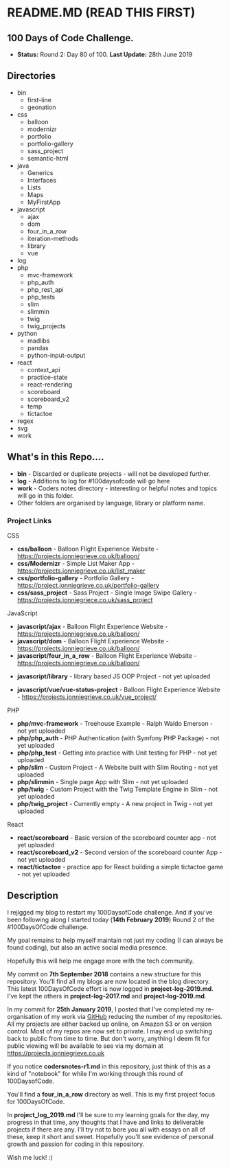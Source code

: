 # README.MD (READ THIS FIRST)

## 100 Days of Code Challenge.

+ **Status:** Round 2: Day 80 of 100. **Last Update:** 28th June 2019

## Directories
  + bin
    + first-line
    + geonation
  + css 
    + balloon
    + modernizr
    + portfolio
    + portfolio-gallery
    + sass_project
    + semantic-html
  + java
    + Generics
    + Interfaces
    + Lists
    + Maps
    + MyFirstApp
  + javascript
    + ajax
    + dom
    + four_in_a_row
    + iteration-methods
    + library
    + vue
  + log
  + php
    + mvc-framework
    + php_auth
    + php_rest_api
    + php_tests
    + slim
    + slimmin
    + twig
    + twig_projects
  + python
    + madlibs
    + pandas
    + python-input-output
  + react
    + context_api
    + practice-state
    + react-rendering  
    + scoreboard
    + scoreboard_v2
    + temp
    + tictactoe
  + regex
  + svg
  + work

## What's in this Repo....

+ **bin** - Discarded or duplicate projects - will not be developed further.
+ **log** - Additions to log for #100daysofcode will go here
+ **work** - Coders notes directory - interesting or helpful notes and topics will go in this folder.
+ Other folders are organised by language, library or platform name.

### Project Links

CSS

+ **css/balloon** - Balloon Flight Experience Website - https://projects.jonniegrieve.co.uk/balloon/
+ **css/Modernizr** - Simple List Maker App - https://projects.jonniegrieve.co.uk/list_maker
+ **css/portfolio-gallery** - Portfolio Gallery - https://project.jonniegrieve.co.uk/portfolio-gallery
+ **css/sass_project** - Sass Project - Single Image Swipe Gallery - https://projects.jonniegriece.co.uk/sass_project

JavaScript

+ **javascript/ajax** - Balloon Flight Experience Website - https://projects.jonniegrieve.co.uk/balloon/
+ **javascript/dom** - Balloon Flight Experience Website - https://projects.jonniegrieve.co.uk/balloon/
+ **javascript/four_in_a_row** - Balloon Flight Experience Website - https://projects.jonniegrieve.co.uk/balloon/
* **javascript/library** - library based JS OOP Project - not yet uploaded
+ **javascript/vue/vue-status-project** - Balloon Flight Experience Website - https://projects.jonniegrieve.co.uk/vue_project/

PHP

+ **php/mvc-framework** - Treehouse Example - Ralph Waldo Emerson - not yet uploaded
+ **php/php_auth** - PHP Authentication (with Symfony PHP Package) - not yet uploaded  
+ **php/php_test** - Getting into practice with Unit testing for PHP - not yet uploaded 
+ **php/slim** - Custom Project - A Website built with Slim Routing - not yet uploaded  
+ **php/slimmin** - Single page App with Slim - not yet uploaded 
+ **php/twig** - Custom Project with the Twig Template Engine in Slim - not yet uploaded 
+ **php/twig_project** - Currently empty - A new project in Twig - not yet uploaded

React

+ **react/scoreboard** - Basic version of the scoreboard counter app  - not yet uploaded
+ **react/scoreboard_v2** - Second version of the scoreboard counter App  - not yet uploaded
+ **react/tictactoe** - practice app for React building a simple tictactoe game  - not yet uploaded


## Description

I rejigged my blog to restart my 100DaysofCode challenge. And if you've been following along I started today (**14th February 2019**) Round 2 of the #100DaysOfCode challenge.  

My goal remains to help myself maintain not just my coding (I can always be found coding), but also an active social media presence.

Hopefully this will help me engage more with the tech community.

My commit on **7th September 2018** contains a new structure for this repository.  You'll find all my blogs are now located in the blog directory.  This latest 100DaysOfCode effort is now logged in **project-log-2019.md**.  I've kept the others in **project-log-2017.md** and **project-log-2019.md**.

In my commit for **25th January 2019**, I posted that I've completed my re-organisation of my work via [GitHub](https://github.com/jg-digital-media) reducing the number of my repositories.  All my projects are either backed up online, on Amazon S3 or on version control.  Most of my repos are now set to private.  I may end up switching back to public from time to time. But don't worry, anything I deem fit for public viewing will be available to see via my domain at https://projects.jonniegrieve.co.uk

If you notice **codersnotes-r1.md** in this repository, just think of this as a kind of "notebook" for while I'm working through this round of 100DaysofCode.

You'll find a **four_in_a_row** directory as well. This is my first project focus for 100DaysOfCode.

In **project_log_2019.md** I'll be sure to my learning goals for the day, my progress in that time, any thoughts that I have and links to deliverable projects if there are any.  I'll try not to bore you all with essays on all of these, keep it short and sweet. Hopefully you'll see evidence of personal growth and passion for coding in this repository.

Wish me luck!  :)